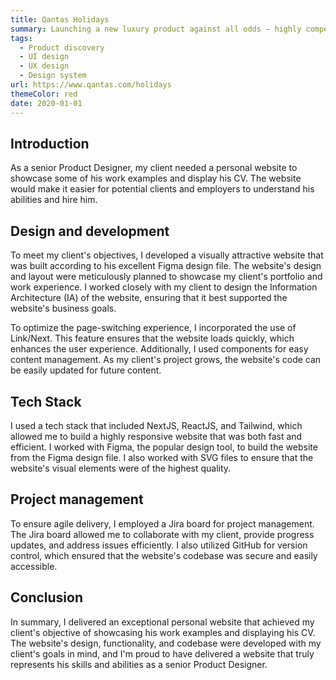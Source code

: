 ```yaml
---
title: Qantas Holidays
summary: Launching a new luxury product against all odds — highly competitive market, complex systems and constraints and the pandemic
tags:
  - Product discovery
  - UI design
  - UX design
  - Design system
url: https://www.qantas.com/holidays
themeColor: red
date: 2020-01-01
---
```


## Introduction

As a senior Product Designer, my client needed a personal website to showcase some of his work examples and display his CV. The website would make it easier for potential clients and employers to understand his abilities and hire him.

## Design and development

To meet my client's objectives, I developed a visually attractive website that was built according to his excellent Figma design file. The website's design and layout were meticulously planned to showcase my client's portfolio and work experience. I worked closely with my client to design the Information Architecture (IA) of the website, ensuring that it best supported the website's business goals.

To optimize the page-switching experience, I incorporated the use of Link/Next. This feature ensures that the website loads quickly, which enhances the user experience. Additionally, I used components for easy content management. As my client's project grows, the website's code can be easily updated for future content.

## Tech Stack

I used a tech stack that included NextJS, ReactJS, and Tailwind, which allowed me to build a highly responsive website that was both fast and efficient. I worked with Figma, the popular design tool, to build the website from the Figma design file. I also worked with SVG files to ensure that the website's visual elements were of the highest quality.

## Project management

To ensure agile delivery, I employed a Jira board for project management. The Jira board allowed me to collaborate with my client, provide progress updates, and address issues efficiently. I also utilized GitHub for version control, which ensured that the website's codebase was secure and easily accessible.

## Conclusion

In summary, I delivered an exceptional personal website that achieved my client's objective of showcasing his work examples and displaying his CV. The website's design, functionality, and codebase were developed with my client's goals in mind, and I'm proud to have delivered a website that truly represents his skills and abilities as a senior Product Designer.
